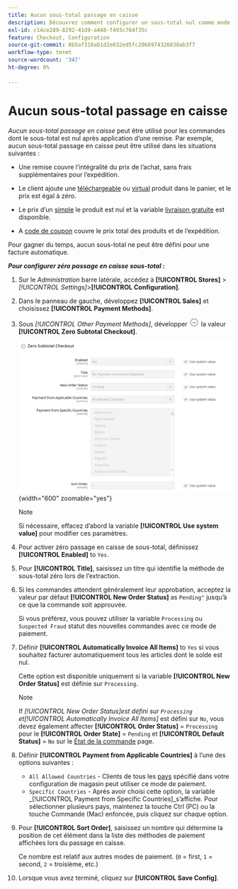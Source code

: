 ```yaml
---
title: Aucun sous-total passage en caisse
description: Découvrez comment configurer un sous-total nul comme mode de paiement hors ligne sur votre boutique.
exl-id: c14ce289-8292-41d9-a448-f493c784f35c
feature: Checkout, Configuration
source-git-commit: 8b5af316ab1d2e632ed5fc2066974326830ab3f7
workflow-type: tm+mt
source-wordcount: '347'
ht-degree: 0%

---
```


# Aucun sous-total passage en caisse

_Aucun sous-total passage en caisse_ peut être utilisé pour les commandes dont le sous-total est nul après application d’une remise. Par exemple, aucun sous-total passage en caisse peut être utilisé dans les situations suivantes :

- Une remise couvre l’intégralité du prix de l’achat, sans frais supplémentaires pour l’expédition.

- Le client ajoute une [téléchargeable](../catalog/product-create-downloadable.md) ou [virtual](../catalog/product-create-virtual.md) produit dans le panier, et le prix est égal à zéro.

- Le prix d’un [simple](../catalog/product-create-simple.md) le produit est nul et la variable [livraison gratuite](shipping-free.md) est disponible.

- A [code de coupon](../merchandising-promotions/price-rules-cart-coupon.md) couvre le prix total des produits et de l’expédition.

Pour gagner du temps, aucun sous-total ne peut être défini pour une facture automatique.

**_Pour configurer zéro passage en caisse sous-total :_**

1. Sur le _Administration_ barre latérale, accédez à **[!UICONTROL Stores]** > _[!UICONTROL Settings]_>**[!UICONTROL Configuration]**.

1. Dans le panneau de gauche, développez **[!UICONTROL Sales]** et choisissez **[!UICONTROL Payment Methods]**.

1. Sous _[!UICONTROL Other Payment Methods]_, développer ![Sélecteur d’extension](../assets/icon-display-expand.png) la valeur **[!UICONTROL Zero Subtotal Checkout]**.

   ![Achat de sous-total nul](../configuration-reference/sales/assets/payment-methods-zero-subtotal-checkout.png){width="600" zoomable="yes"}

   >[!NOTE]
   >
   >Si nécessaire, effacez d’abord la variable **[!UICONTROL Use system value]** pour modifier ces paramètres.

1. Pour activer zéro passage en caisse de sous-total, définissez **[!UICONTROL Enabled]** to `Yes`.

1. Pour **[!UICONTROL Title]**, saisissez un titre qui identifie la méthode de sous-total zéro lors de l’extraction.

1. Si les commandes attendent généralement leur approbation, acceptez la valeur par défaut **[!UICONTROL New Order Status]** as `Pending"` jusqu’à ce que la commande soit approuvée.

   Si vous préférez, vous pouvez utiliser la variable `Processing` ou `Suspected Fraud` statut des nouvelles commandes avec ce mode de paiement.

1. Définir **[!UICONTROL Automatically Invoice All Items]** to `Yes` si vous souhaitez facturer automatiquement tous les articles dont le solde est nul.

   Cette option est disponible uniquement si la variable **[!UICONTROL New Order Status]** est définie sur `Processing`.

   >[!NOTE]
   >
   >If _[!UICONTROL New Order Status]_est défini sur `Processing` et_[!UICONTROL Automatically Invoice All Items]_ est défini sur `No`, vous devez également affecter **[!UICONTROL Order Status]** = `Processing` pour le **[!UICONTROL Order State]** = `Pending` et **[!UICONTROL Default Status]** = `No` sur le [État de la commande](order-status.md#custom-order-status) page.

1. Définir **[!UICONTROL Payment from Applicable Countries]** à l’une des options suivantes :

   - `All Allowed Countries` - Clients de tous les [pays](../getting-started/store-details.md#country-options) spécifié dans votre configuration de magasin peut utiliser ce mode de paiement.
   - `Specific Countries` - Après avoir choisi cette option, la variable _[!UICONTROL Payment from Specific Countries]_s’affiche. Pour sélectionner plusieurs pays, maintenez la touche Ctrl (PC) ou la touche Commande (Mac) enfoncée, puis cliquez sur chaque option.

1. Pour **[!UICONTROL Sort Order]**, saisissez un nombre qui détermine la position de cet élément dans la liste des méthodes de paiement affichées lors du passage en caisse.

   Ce nombre est relatif aux autres modes de paiement. (`0` = first, `1` = second, `2` = troisième, etc.)

1. Lorsque vous avez terminé, cliquez sur **[!UICONTROL Save Config]**.
